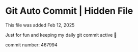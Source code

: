 # Git Auto Commit | Hidden File

This file was added Feb 12, 2025

Just for fun and keeping my daily git commit active 🤪

commit number: 467994
